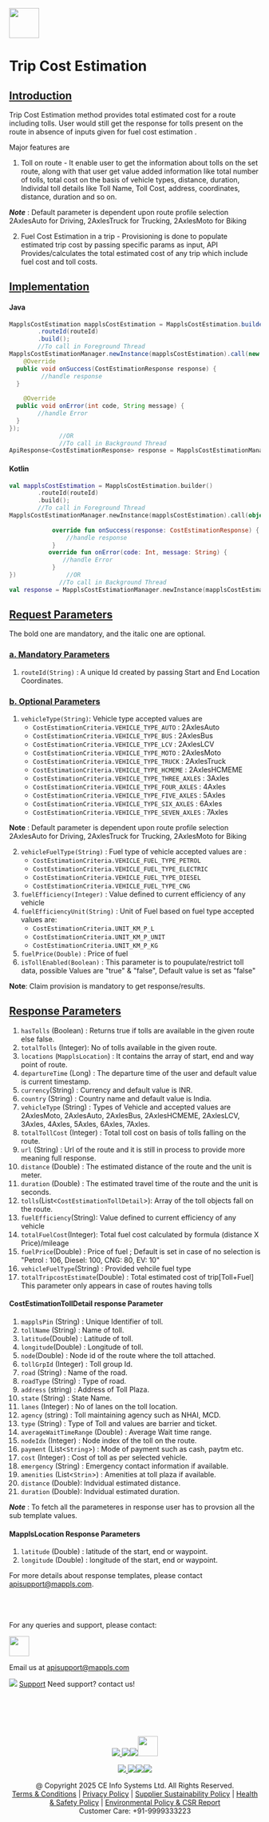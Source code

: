 [<img src="https://about.mappls.com/images/mappls-b-logo.svg" height="60"/> </p>](https://www.mapmyindia.com/api)
# Trip Cost Estimation

## [Introduction](#Introduction)
Trip Cost Estimation method provides total estimated cost for a route including tolls. User would still get the response for tolls  present on the route in absence of inputs given for fuel cost estimation .

Major features are 
1. Toll on route - It enable user to get the information about tolls on the set route, along with that user get value added information like total number of tolls, total cost on the basis of vehicle types, distance, duration, Individal toll details like Toll Name, Toll Cost, address, coordinates, distance, duration and so on.

**_Note_** : Default parameter is dependent upon route profile selection
 2AxlesAuto for Driving, 2AxlesTruck for Trucking, 2AxlesMoto for Biking 

2. Fuel Cost Estimation in a trip - Provisioning is done to populate estimated trip cost by passing specific params as input, API Provides/calculates the total estimated cost of any trip which include fuel cost and toll costs.

## [Implementation](Implemenation)

#### Java
~~~java
MapplsCostEstimation mapplsCostEstimation = MapplsCostEstimation.builder()  
        .routeId(routeId)  
        .build(); 
        //To call in Foreground Thread 
MapplsCostEstimationManager.newInstance(mapplsCostEstimation).call(new OnResponseCallback<CostEstimationResponse>() {  
    @Override  
  public void onSuccess(CostEstimationResponse response) {  
         //handle response
  }  
  
    @Override  
  public void onError(int code, String message) {  
        //handle Error
  }  
});
              //OR
              //To call in Background Thread
ApiResponse<CostEstimationResponse> response = MapplsCostEstimationManager.newInstance(mapplsCostEstimation).executeCall(); 
~~~

#### Kotlin
~~~kotlin
val mapplsCostEstimation = MapplsCostEstimation.builder()  
        .routeId(routeId)  
        .build();  
        //To call in Foreground Thread 
MapplsCostEstimationManager.newInstance(mapplsCostEstimation).call(object: OnResponseCallback<CostEstimationResponse> {  
      
            override fun onSuccess(response: CostEstimationResponse) {
                //handle response
            }
           override fun onError(code: Int, message: String) {
               //handle Error
            }
})              //OR
              //To call in Background Thread
val response = MapplsCostEstimationManager.newInstance(mapplsCostEstimation).executeCall(); 
~~~

## [Request Parameters](#Request_Parameter)

The bold one are mandatory, and the italic one are optional.  

### [a. Mandatory Parameters](#a_Mandatory_Parameters)

1.	`routeId(String)` : A unique Id created by passing Start and End Location Coordinates.


### [b. Optional Parameters](#b_Optional_Parameters) 

1. `vehicleType(String)`: Vehicle type accepted values are 
	- `CostEstimationCriteria.VEHICLE_TYPE_AUTO` : 2AxlesAuto 
	- `CostEstimationCriteria.VEHICLE_TYPE_BUS` :  2AxlesBus
	- `CostEstimationCriteria.VEHICLE_TYPE_LCV` :  2AxlesLCV 
	- `CostEstimationCriteria.VEHICLE_TYPE_MOTO` :  2AxlesMoto 
	- `CostEstimationCriteria.VEHICLE_TYPE_TRUCK` :  2AxlesTruck
	- `CostEstimationCriteria.VEHICLE_TYPE_HCMEME` :  2AxlesHCMEME
	- `CostEstimationCriteria.VEHICLE_TYPE_THREE_AXLES` :  3Axles
	- `CostEstimationCriteria.VEHICLE_TYPE_FOUR_AXLES` :  4Axles
	- `CostEstimationCriteria.VEHICLE_TYPE_FIVE_AXLES` :  5Axles
	- `CostEstimationCriteria.VEHICLE_TYPE_SIX_AXLES` :  6Axles
	- `CostEstimationCriteria.VEHICLE_TYPE_SEVEN_AXLES` :  7Axles

**Note** : Default parameter is dependent upon route profile selection
 2AxlesAuto for Driving, 2AxlesTruck for Trucking, 2AxlesMoto for Biking 
 
2. `vehicleFuelType(String)` : Fuel type of vehicle accepted values are :
	 - `CostEstimationCriteria.VEHICLE_FUEL_TYPE_PETROL`
	 - `CostEstimationCriteria.VEHICLE_FUEL_TYPE_ELECTRIC`
	 - `CostEstimationCriteria.VEHICLE_FUEL_TYPE_DIESEL`
	 - `CostEstimationCriteria.VEHICLE_FUEL_TYPE_CNG`
3. `fuelEfficiency(Integer)` : Value defined to current efficiency of any vehicle
4. `fuelEfficiencyUnit(String)` : Unit of Fuel based on fuel type accepted values are:
	- `CostEstimationCriteria.UNIT_KM_P_L`
	- `CostEstimationCriteria.UNIT_KM_P_UNIT`
	- `CostEstimationCriteria.UNIT_KM_P_KG`
5. `fuelPrice(Double)` : Price of fuel 
6. `isTollEnabled(Boolean)` : This parameter is to poupulate/restrict toll data, possible Values  are "true" & "false", Default value is set as "false"

**Note**: Claim provision is mandatory to get response/results.

## [Response Parameters](#Response-Parameters)

1. `hasTolls` (Boolean) : Returns true if tolls are available in the given route else false.
2. `totalTolls` (Integer): No of tolls available in the given route.
3. `locations` (`MapplsLocation`) : It contains the array of start, end and way point of route.
4. `departureTime` (Long) : The departure time of the user and default value is current timestamp.
5. `currency`(String) :  Currency and default value is INR.
6. `country` (String) : Country name and default value is India.
7. `vehicleType` (String) : Types of Vehicle and accepted values are 2AxlesMoto, 2AxlesAuto, 2AxlesBus, 2AxlesHCMEME, 2AxlesLCV, 3Axles, 4Axles, 5Axles, 6Axles, 7Axles.
8. `totalTollCost` (Integer) : Total toll cost on basis of tolls falling on the route. 
9. `url` (String) : Url of the route and it is still in process to provide more meaning full response.
10. `distance` (Double) : The estimated distance of the route and the unit is meter.
11. `duration` (Double) : The estimated travel time of the route and the unit is seconds.
12. `tolls`(List<`CostEstimationTollDetail`>): Array of the toll objects fall on the route.
13. `fuelEfficiency`(String): Value defined to current efficiency of any vehicle
14. `totalFuelCost`(Integer): Total fuel cost calculated by formula (distance X Price)/mileage
15. `fuelPrice`(Double) : Price of fuel ; Default is set in case of no selection is "Petrol : 106, Diesel: 100, CNG: 80, EV: 10"
16. `vehicleFuelType`(String) : Provided vehcile fuel type
17. `totalTripcostEstimate`(Double) : Total estimated cost of trip[Toll+Fuel] This parameter only appears in case of routes having tolls

#### CostEstimationTollDetail response Parameter
1. `mapplsPin` (String) : Unique Identifier of toll.
2.  `tollName` (String) : Name of toll.
3. `latitude`(Double) : Latitude of toll.
4. `longitude`(Double) : Longitude of toll.
5. `node`(Double) : Node id of the route where the toll attached.
6. `tollGrpId` (Integer) : Toll group Id.
7. `road` (String) : Name of the road.
8. `roadType` (String) : Type of road.
9. `address` (string) : Address of Toll Plaza.
10. `state` (String) : State Name.
11. `lanes` (Integer) : No of lanes on the toll location.
12. `agency` (string) : Toll maintaining agency such as NHAI, MCD.
13. `type` (String) : Type of Toll and values are barrier and ticket.
14. `averageWaitTimeRange` (Double) : Average Wait time range.
15. `nodeIdx` (Integer) : Node index of the toll on the route.
16. `payment` (List<`String`>) : Mode of payment such as cash, paytm etc.
17. `cost` (Integer) : Cost of toll as per selected vehicle.
18. `emergency` (String) : Emergency contact information if available.
19. `amenities` (List<`Strin`>) : Amenities at toll plaza if available.
20. `distance` (Double): Indvidual estimated distance.
21. `duration` (Double): Indvidual estimated duration.

**_Note_** : To fetch all the parameteres in response user has to provsion all the sub template values. 

#### MapplsLocation Response Parameters
1. `latitude` (Double) : latitude of the start, end or waypoint.
2.  `longitude` (Double) : longitude of the start, end or waypoint.

For more details about response templates, please contact apisupport@mappls.com.


<br><br><br>
For any queries and support, please contact: 

[<img src="https://about.mappls.com/images/mappls-logo.svg" height="40"/> </p>](https://about.mappls.com/api/)
Email us at [apisupport@mappls.com](mailto:apisupport@mappls.com)


![](https://www.mapmyindia.com/api/img/icons/support.png)
[Support](https://about.mappls.com/contact/)
Need support? contact us!

<br></br>
<br></br>

[<p align="center"> <img src="https://www.mapmyindia.com/api/img/icons/stack-overflow.png"/> ](https://stackoverflow.com/questions/tagged/mappls-api)[![](https://www.mapmyindia.com/api/img/icons/blog.png)](https://about.mappls.com/blog/)[![](https://www.mapmyindia.com/api/img/icons/gethub.png)](https://github.com/Mappls-api)[<img src="https://mmi-api-team.s3.ap-south-1.amazonaws.com/API-Team/npm-logo.one-third%5B1%5D.png" height="40"/> </p>](https://www.npmjs.com/org/mapmyindia) 



[<p align="center"> <img src="https://www.mapmyindia.com/june-newsletter/icon4.png"/> ](https://www.facebook.com/Mapplsofficial)[![](https://www.mapmyindia.com/june-newsletter/icon2.png)](https://twitter.com/mappls)[![](https://www.mapmyindia.com/newsletter/2017/aug/llinkedin.png)](https://www.linkedin.com/company/mappls/)[![](https://www.mapmyindia.com/june-newsletter/icon3.png)](https://www.youtube.com/channel/UCAWvWsh-dZLLeUU7_J9HiOA)




<div align="center">@ Copyright 2025 CE Info Systems Ltd. All Rights Reserved.</div>

<div align="center"> <a href="https://about.mappls.com/api/terms-&-conditions">Terms & Conditions</a> | <a href="https://about.mappls.com/about/privacy-policy">Privacy Policy</a> | <a href="https://about.mappls.com/pdf/mapmyIndia-sustainability-policy-healt-labour-rules-supplir-sustainability.pdf">Supplier Sustainability Policy</a> | <a href="https://about.mappls.com/pdf/Health-Safety-Management.pdf">Health & Safety Policy</a> | <a href="https://about.mappls.com/pdf/Environment-Sustainability-Policy-CSR-Report.pdf">Environmental Policy & CSR Report</a>

<div align="center">Customer Care: +91-9999333223</div>

